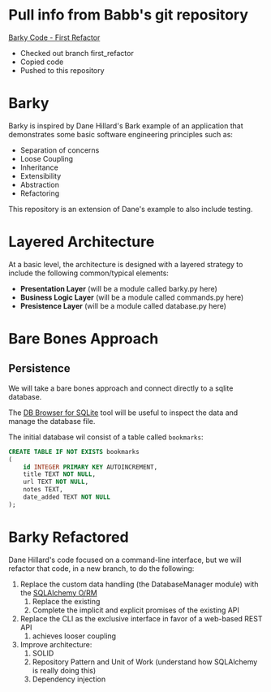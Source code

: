 # Pull info from Babb's git repository
[Barky Code - First Refactor](https://github.com/ahuimanu/CIDM6330.git)
- Checked out branch first_refactor
- Copied code
- Pushed to this repository

# Barky

Barky is inspired by Dane Hillard's Bark example of an application that demonstrates some basic software engineering principles such as:

- Separation of concerns
- Loose Coupling
- Inheritance
- Extensibility
- Abstraction
- Refactoring

This repository is an extension of Dane's example to also include testing.

# Layered Architecture

At a basic level, the architecture is designed with a layered strategy to include the following common/typical elements:

- **Presentation Layer** (will be a module called barky.py here)
- **Business Logic Layer** (will be a module called commands.py here)
- **Presistence Layer** (will be a module called database.py here)

# Bare Bones Approach

## Persistence

We will take a bare bones approach and connect directly to a sqlite database.

The [DB Browser for SQLite](https://sqlitebrowser.org/) tool will be useful to inspect the data and manage the database file.

The initial database wil consist of a table called `bookmarks`:

```sql
CREATE TABLE IF NOT EXISTS bookmarks
(
    id INTEGER PRIMARY KEY AUTOINCREMENT,
    title TEXT NOT NULL,
    url TEXT NOT NULL,
    notes TEXT,
    date_added TEXT NOT NULL
);
```

# Barky Refactored

Dane Hillard's code focused on a command-line interface, but we will refactor that code, in a new branch, to do the following:

1. Replace the custom data handling (the DatabaseManager module) with the [SQLAlchemy O/RM](https://www.sqlalchemy.org/)
   1. Replace the existing
   1. Complete the implicit and explicit promises of the existing API
2. Replace the CLI as the exclusive interface in favor of a web-based REST API
    1. achieves looser coupling
3. Improve architecture:
   1. SOLID
   2. Repository Pattern and Unit of Work (understand how SQLAlchemy is really doing this)
   3. Dependency injection
